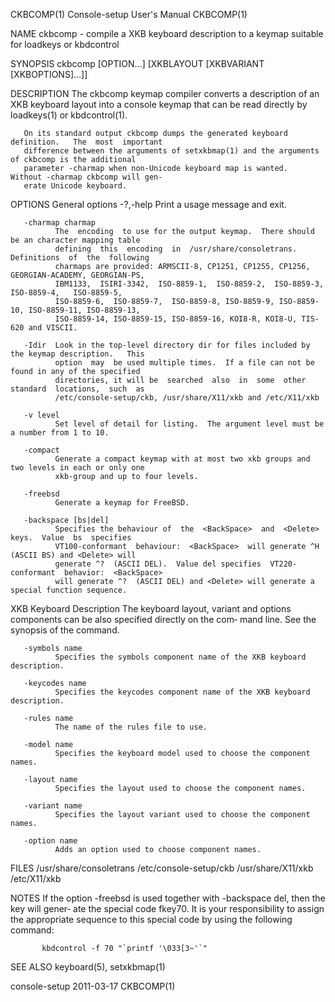 CKBCOMP(1)                            Console-setup User's Manual                           CKBCOMP(1)

NAME
       ckbcomp - compile a XKB keyboard description to a keymap suitable for loadkeys or kbdcontrol

SYNOPSIS
       ckbcomp [OPTION...] [XKBLAYOUT [XKBVARIANT [XKBOPTIONS]...]]

DESCRIPTION
       The  ckbcomp  keymap  compiler  converts a description of an XKB keyboard layout into a console
       keymap that can be read directly by loadkeys(1) or kbdcontrol(1).

       On its standard output ckbcomp dumps the generated keyboard  definition.   The  most  important
       difference between the arguments of setxkbmap(1) and the arguments of ckbcomp is the additional
       parameter -charmap when non-Unicode keyboard map is wanted.  Without -charmap ckbcomp will gen‐
       erate Unicode keyboard.

OPTIONS
   General options
       -?,-help
              Print a usage message and exit.

       -charmap charmap
              The  encoding  to use for the output keymap.  There should be an character mapping table
              defining  this  encoding  in  /usr/share/consoletrans.   Definitions  of  the  following
              charmaps are provided: ARMSCII-8, CP1251, CP1255, CP1256, GEORGIAN-ACADEMY, GEORGIAN-PS,
              IBM1133,  ISIRI-3342,  ISO-8859-1,  ISO-8859-2,  ISO-8859-3,   ISO-8859-4,   ISO-8859-5,
              ISO-8859-6,  ISO-8859-7,  ISO-8859-8, ISO-8859-9, ISO-8859-10, ISO-8859-11, ISO-8859-13,
              ISO-8859-14, ISO-8859-15, ISO-8859-16, KOI8-R, KOI8-U, TIS-620 and VISCII.

       -Idir  Look in the top-level directory dir for files included by the keymap description.   This
              option  may  be used multiple times.  If a file can not be found in any of the specified
              directories, it will be  searched  also  in  some  other  standard  locations,  such  as
              /etc/console-setup/ckb, /usr/share/X11/xkb and /etc/X11/xkb

       -v level
              Set level of detail for listing.  The argument level must be a number from 1 to 10.

       -compact
              Generate a compact keymap with at most two xkb groups and two levels in each or only one
              xkb-group and up to four levels.

       -freebsd
              Generate a keymap for FreeBSD.

       -backspace [bs|del]
              Specifies the behaviour of  the  <BackSpace>  and  <Delete>  keys.  Value  bs  specifies
              VT100-conformant  behaviour:  <BackSpace>  will generate ^H (ASCII BS) and <Delete> will
              generate ^?  (ASCII DEL).  Value del specifies  VT220-conformant  behavior:  <BackSpace>
              will generate ^?  (ASCII DEL) and <Delete> will generate a special function sequence.

   XKB Keyboard Description
       The  keyboard layout, variant and options components can be also specified directly on the com‐
       mand line.  See the synopsis of the command.

       -symbols name
              Specifies the symbols component name of the XKB keyboard description.

       -keycodes name
              Specifies the keycodes component name of the XKB keyboard description.

       -rules name
              The name of the rules file to use.

       -model name
              Specifies the keyboard model used to choose the component names.

       -layout name
              Specifies the layout used to choose the component names.

       -variant name
              Specifies the layout variant used to choose the component names.

       -option name
              Adds an option used to choose component names.

FILES
       /usr/share/consoletrans
       /etc/console-setup/ckb
       /usr/share/X11/xkb
       /etc/X11/xkb

NOTES
       If the option -freebsd is used together with -backspace del, then the key <Delete> will  gener‐
       ate  the  special code fkey70.  It is your responsibility to assign the appropriate sequence to
       this special  code by using the following command:

           kbdcontrol -f 70 "`printf '\033[3~'`"

SEE ALSO
       keyboard(5), setxkbmap(1)

console-setup                                 2011-03-17                                    CKBCOMP(1)

